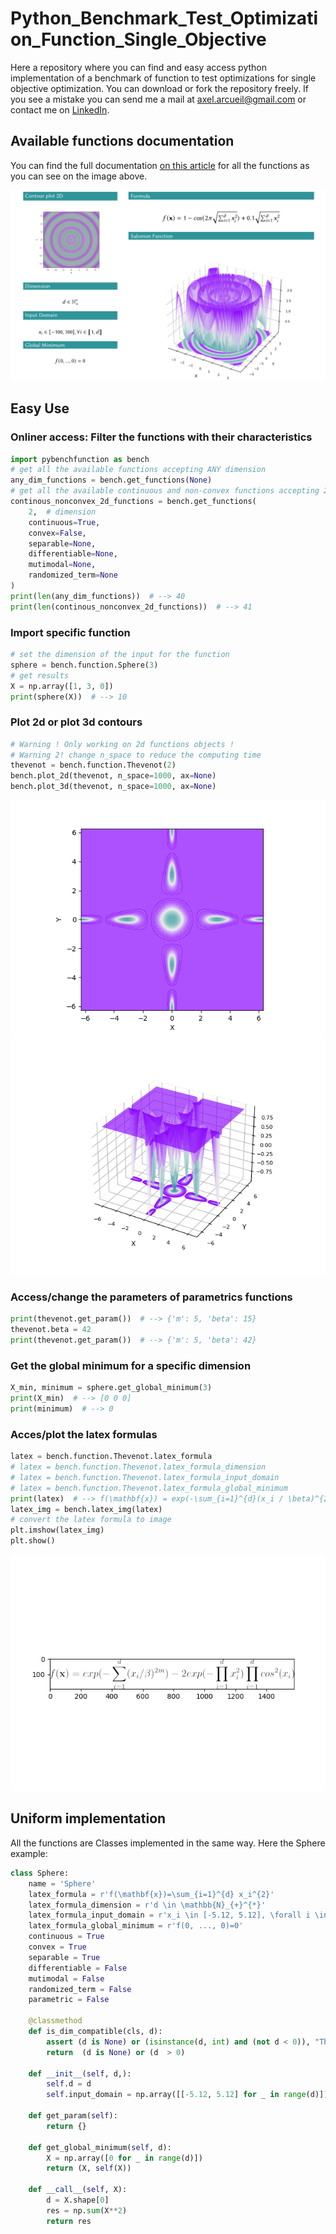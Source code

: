 # Python_Benchmark_Test_Optimization_Function_Single_Objective

Here a repository where you can find and easy access python implementation of a benchmark of function to test optimizations for single objective optimization.
You can download or fork the repository freely. If you see a mistake you can send me a mail at axel.arcueil@gmail.com or contact me on [LinkedIn](https://www.linkedin.com/in/axel-thevenot/).

## Available functions documentation

You can find the full documentation [on this article](https://towardsdatascience.com/optimization-eye-pleasure-78-benchmark-test-functions-for-single-objective-optimization-92e7ed1d1f12?sk=9183bfff85db523dbee1237d86c524cf) for all the functions as you can see on the image above. 

![doc_example.png](src/doc_example.png)

## Easy Use

### Onliner access: Filter the functions with their characteristics

```python
import pybenchfunction as bench
# get all the available functions accepting ANY dimension
any_dim_functions = bench.get_functions(None)
# get all the available continuous and non-convex functions accepting 2D
continous_nonconvex_2d_functions = bench.get_functions(
    2,  # dimension
    continuous=True,
    convex=False,
    separable=None,
    differentiable=None,
    mutimodal=None,
    randomized_term=None
)
print(len(any_dim_functions))  # --> 40
print(len(continous_nonconvex_2d_functions))  # --> 41
```

### Import specific function


```python
# set the dimension of the input for the function
sphere = bench.function.Sphere(3)
# get results
X = np.array([1, 3, 0])
print(sphere(X))  # --> 10
```

### Plot 2d or plot 3d contours

```python
# Warning ! Only working on 2d functions objects !
# Warning 2! change n_space to reduce the computing time
thevenot = bench.function.Thevenot(2)
bench.plot_2d(thevenot, n_space=1000, ax=None)
bench.plot_3d(thevenot, n_space=1000, ax=None)
```
![2D_plot.png](src/2D_plot.png)
![3D_plot.png](src/3D_plot.png)

### Access/change the parameters of parametrics functions

```python
print(thevenot.get_param())  # --> {'m': 5, 'beta': 15}
thevenot.beta = 42
print(thevenot.get_param())  # --> {'m': 5, 'beta': 42}
```

### Get the global minimum for a specific dimension

```python
X_min, minimum = sphere.get_global_minimum(3)
print(X_min)  # --> [0 0 0]
print(minimum)  # --> 0
```

### Acces/plot the latex formulas

```python
latex = bench.function.Thevenot.latex_formula
# latex = bench.function.Thevenot.latex_formula_dimension
# latex = bench.function.Thevenot.latex_formula_input_domain
# latex = bench.function.Thevenot.latex_formula_global_minimum
print(latex)  # --> f(\mathbf{x}) = exp(-\sum_{i=1}^{d}(x_i / \beta)^{2m}) - 2exp(-\prod_{i=1}^{d}x_i^2) \prod_{i=1}^{d}cos^ 2(x_i)
latex_img = bench.latex_img(latex)
# convert the latex formula to image
plt.imshow(latex_img)
plt.show()
```
![latex_formula.png](src/latex_formula.png)

## Uniform implementation

All the functions are Classes implemented in the same way. Here the Sphere example:

```python
class Sphere:
    name = 'Sphere'
    latex_formula = r'f(\mathbf{x})=\sum_{i=1}^{d} x_i^{2}'
    latex_formula_dimension = r'd \in \mathbb{N}_{+}^{*}'
    latex_formula_input_domain = r'x_i \in [-5.12, 5.12], \forall i \in \llbracket 1, d\rrbracket'
    latex_formula_global_minimum = r'f(0, ..., 0)=0'
    continuous = True
    convex = True
    separable = True
    differentiable = False
    mutimodal = False
    randomized_term = False
    parametric = False

    @classmethod
    def is_dim_compatible(cls, d):
        assert (d is None) or (isinstance(d, int) and (not d < 0)), "The dimension d must be None or a positive integer"
        return  (d is None) or (d  > 0)

    def __init__(self, d,):
        self.d = d
        self.input_domain = np.array([[-5.12, 5.12] for _ in range(d)])

    def get_param(self):
        return {}

    def get_global_minimum(self, d):
        X = np.array([0 for _ in range(d)])
        return (X, self(X))

    def __call__(self, X):
        d = X.shape[0]
        res = np.sum(X**2)
        return res
```

